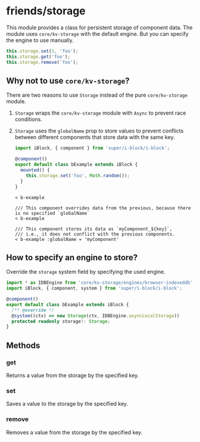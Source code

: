 # friends/storage

This module provides a class for persistent storage of component data.
The module uses `core/kv-storage` with the default engine. But you can specify the engine to use manually.

```js
this.storage.set(1, 'foo');
this.storage.get('foo');
this.storage.remove('foo');
```

## Why not to use `core/kv-storage`?

There are two reasons to use `Storage` instead of the pure `core/kv-storage` module.

1. `Storage` wraps the `core/kv-storage` module with `Async` to prevent race conditions.

2. `Storage` uses the `globalName` prop to store values to prevent conflicts between different components that store
   data with the same key.

   ```typescript
   import iBlock, { component } from 'super/i-block/i-block';

   @component()
   export default class bExample extends iBlock {
     mounted() {
       this.storage.set('foo', Math.random());
     }
   }
   ```

   ```
   < b-example

   /// This component overrides data from the previous, because there is no specified `globalName`
   < b-example

   /// This component stores its data as `myComponent_${key}`,
   /// i.e., it does not conflict with the previous components.
   < b-example :globalName = 'myComponent'
   ```

## How to specify an engine to store?

Override the `storage` system field by specifying the used engine.

```typescript
import * as IDBEngine from 'core/kv-storage/engines/browser-indexeddb';
import iBlock, { component, system } from 'super/i-block/i-block';

@component()
export default class bExample extends iBlock {
  /** @override */
  @system((ctx) => new Storage(ctx, IDBEngine.asyncLocalStorage))
  protected readonly storage!: Storage;
}
```

## Methods

### get

Returns a value from the storage by the specified key.

### set

Saves a value to the storage by the specified key.

### remove

Removes a value from the storage by the specified key.
